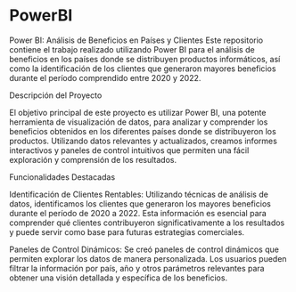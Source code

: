 # PowerBI
Power BI: Análisis de Beneficios en Países y Clientes
Este repositorio contiene el trabajo realizado utilizando Power BI para el análisis de beneficios en los países donde se distribuyen productos informáticos, así como la identificación de los clientes que generaron mayores beneficios durante el período comprendido entre 2020 y 2022.

Descripción del Proyecto

El objetivo principal de este proyecto es utilizar Power BI, una potente herramienta de visualización de datos, para analizar y comprender los beneficios obtenidos en los diferentes países donde se distribuyeron los productos. Utilizando datos relevantes y actualizados, creamos informes interactivos y paneles de control intuitivos que permiten una fácil exploración y comprensión de los resultados.

Funcionalidades Destacadas

Identificación de Clientes Rentables: Utilizando técnicas de análisis de datos, identificamos los clientes que generaron los mayores beneficios durante el período de 2020 a 2022. Esta información es esencial para comprender qué clientes contribuyeron significativamente a los resultados y puede servir como base para futuras estrategias comerciales.

Paneles de Control Dinámicos: Se creó paneles de control dinámicos que permiten explorar los datos de manera personalizada. Los usuarios pueden filtrar la información por país, año y otros parámetros relevantes para obtener una visión detallada y específica de los beneficios.
